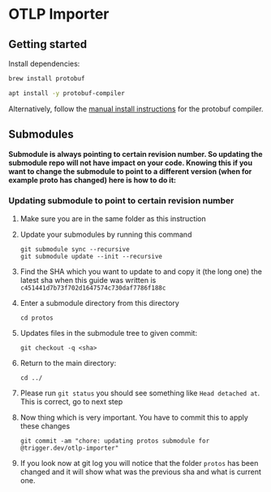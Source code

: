 # OTLP Importer

## Getting started

Install dependencies:

```sh Mac
brew install protobuf
```

```sh Linux
apt install -y protobuf-compiler
```

Alternatively, follow the [manual install instructions](https://github.com/protocolbuffers/protobuf?tab=readme-ov-file#protobuf-compiler-installation) for the protobuf compiler.

## Submodules

**Submodule is always pointing to certain revision number. So updating the submodule repo will not have impact on your code.
Knowing this if you want to change the submodule to point to a different version (when for example proto has changed) here is how to do it:**

### Updating submodule to point to certain revision number

1. Make sure you are in the same folder as this instruction

2. Update your submodules by running this command

   ```shell script
   git submodule sync --recursive
   git submodule update --init --recursive
   ```

3. Find the SHA which you want to update to and copy it (the long one)
   the latest sha when this guide was written is `c451441d7b73f702d1647574c730daf7786f188c`

4. Enter a submodule directory from this directory

   ```shell script
   cd protos
   ```

5. Updates files in the submodule tree to given commit:

   ```shell script
   git checkout -q <sha>
   ```

6. Return to the main directory:

   ```shell script
   cd ../
   ```

7. Please run `git status` you should see something like `Head detached at`. This is correct, go to next step

8. Now thing which is very important. You have to commit this to apply these changes

   ```shell script
   git commit -am "chore: updating protos submodule for @trigger.dev/otlp-importer"
   ```

9. If you look now at git log you will notice that the folder `protos` has been changed and it will show what was the previous sha and what is current one.
